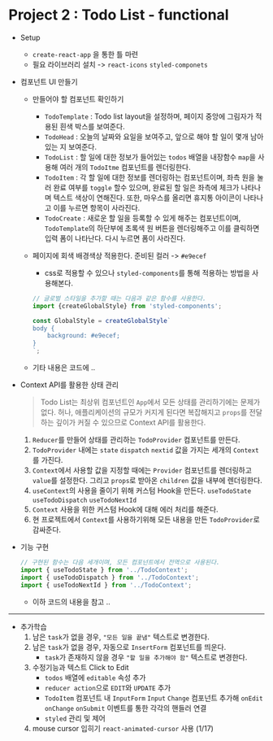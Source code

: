 # Project 2 : Todo List - functional

* Setup
    * `create-react-app` 을 통한 틀 마련
    * 필요 라이브러리 설치 -> `react-icons` `styled-componets`

* 컴포넌트 UI 만들기
    * 만들어야 할 컴포넌트 확인하기
        * `TodoTemplate` : Todo list layout을 설정하며, 페이지 중앙에 그림자가 적용된 흰색 박스를 보여준다.
        * `TodoHead` : 오늘의 날짜와 요일을 보여주고, 앞으로 해야 할 일이 몇개 남아있는 지 보여준다.
        * `TodoList` : 할 일에 대한 정보가 들어있는 `todos` 배열을 내장함수 `map`을 사용해 여러 개의 `TodoItme` 컴포넌트를 렌더링한다.
        * `TodoItem` : 각 할 일에 대한 정보를 렌더링하는 컴포넌트이며, 좌측 원을 눌러 완료 여부를 `toggle` 할수 있으며, 완료된 할 일은 좌측에 체크가 나타나며 텍스트 색상이 연해진다. 또한, 마우스를 올리면 휴지통 아이콘이 나타나고 이를 누르면 항목이 사라진다.
        * `TodoCreate` : 새로운 할 일을 등록할 수 있게 해주는 컴포넌트이며, `TodoTemplate`의 하단부에 초록색 원 버튼을 렌더링해주고 이를 클릭하면 입력 폼이 나타난다. 다시 누르면 폼이 사라진다.
    
    * 페이지에 회색 배경색상 적용한다. 준비된 컬러 -> `#e9ecef`
        * css로 적용할 수 있으나 `styled-components`를 통해 적용하는 방법을 사용해본다.
        ```jsx
        // 글로벌 스타일을 추가할 때는 다음과 같은 함수를 사용한다.
        import {createGlobalStyle} from 'styled-components';

        const GlobalStyle = createGlobalStyle`
        body {
            background: #e9ecef;
        }
        `;
        ```
    * 기타 내용은 코드에 ..
* Context API를 활용한 상태 관리
    > Todo List는 최상위 컴포넌트인 `App`에서 모든 상태를 관리하기에는 문제가 없다. 허나, 애플리케이션의 규모가 커지게 된다면 복잡해지고 `props`를 전달하는 깊이가 커질 수 있으므로 Context API를 활용한다.

    1. `Reducer`를 만들어 상태를 관리하는 `TodoProvider` 컴포넌트를 만든다.
    2. `TodoProvider` 내에는 `state` `dispatch` `nextid` 값을 가지는 세개의 `Context`를 가진다.
    3. `Context`에서 사용할 값을 지정할 때에는 `Provider` 컴포넌트를 렌더링하고 `value`를 설정한다. 그리고 `props`로 받아온 `children` 값을 내부에 렌더링한다.
    4. `useContext`의 사용을 줄이기 위해 커스텀 Hook을 만든다. `useTodoState` `useTodoDispatch` `useTodoNextId`
    5. `Context` 사용을 위한 커스텀 Hook에 대해 에러 처리를 해준다.
    6. 현 프로젝트에서 `Context`를 사용하기위해 모든 내용을 만든 `TodoProvider`로 감싸준다.

* 기능 구현
    ```jsx
    // 구현된 함수는 다음 세개이며, 모든 컴포넌트에서 전역으로 사용된다.
    import { useTodoState } from '../TodoContext';
    import { useTodoDispatch } from '../TodoContext';
    import { useTodoNextId } from '../TodoContext';
    ```
    * 이하 코드의 내용을 참고 ..

---

* 추가학습
    1. 남은 `task`가 없을 경우, `"모든 일을 끝냄"` 텍스트로 변경한다.
    2. 남은 `task`가 없을 경우, 자동으로 `InsertForm` 컴포넌트를 띄운다.
        * `task`가 존재하지 않을 경우 `"할 일을 추가해야 함"` 텍스트로 변경한다.
    3. 수정기능과 텍스트 Click to Edit
        * `todos` 배열에 `editable` 속성 추가
        * `reducer action`으로 `EDIT`와 `UPDATE` 추가
        * `TodoItem` 컴포넌트 내 `InputForm` `Input` `Change` 컴포넌트 추가해 `onEdit` `onChange` `onSubmit` 이벤트를 통한 각각의 핸들러 연결
        *  `styled` 관리 및 제어
    4. mouse cursor 입히기 `react-animated-cursor` 사용 (1/17)
